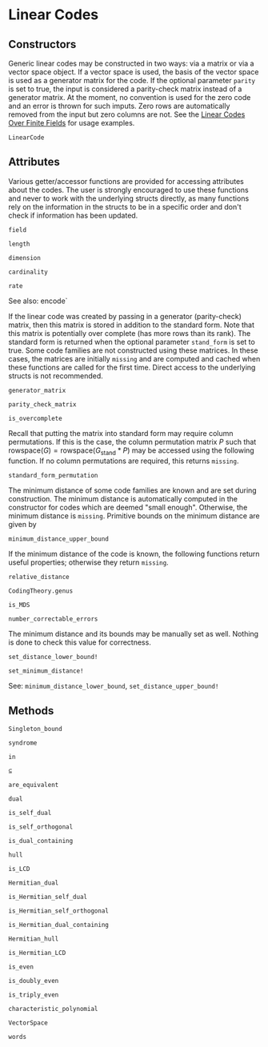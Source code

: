 # Linear Codes

## Constructors

Generic linear codes may be constructed in two ways: via a matrix or via a vector space object. If a vector space is used, the basis of the vector space is used as a generator matrix for the code. If the optional parameter `parity` is set to true, the input is considered a parity-check matrix instead of a generator matrix. At the moment, no convention is used for the zero code and an error is thrown for such imputs. Zero rows are automatically removed from the input but zero columns are not. See the [Linear Codes Over Finite Fields](@ref) for usage examples.
```@docs
LinearCode
```

## Attributes

Various getter/accessor functions are provided for accessing attributes about the codes. The user is strongly encouraged to use these functions and never to work with the underlying structs directly, as many functions rely on the information in the structs to be in a specific order and don't check if information has been updated.

```@docs
field
```

```@docs
length
```

```@docs
dimension
```

```@docs
cardinality
```

```@docs
rate
```

See also: encode`

If the linear code was created by passing in a generator (parity-check) matrix, then this matrix is stored in addition to the standard form. Note that this matrix is potentially over complete (has more rows than its rank). The standard form is returned when the optional parameter `stand_form` is set to true. Some code families are not constructed using these matrices. In these cases, the matrices are initially `missing` and are computed and cached when these functions are called for the first time. Direct access to the underlying structs is not recommended.
```@docs
generator_matrix
```

```@docs
parity_check_matrix
```

```@docs
is_overcomplete
```

Recall that putting the matrix into standard form may require column permutations. If this is the case, the column permutation matrix $P$ such that $\mathrm{rowspace}(G) = \mathrm{rowspace}(G_\mathrm{stand} * P)$ may be accessed using the following function. If no column permutations are required, this returns `missing`.
```@docs
standard_form_permutation
```

The minimum distance of some code families are known and are set during construction. The minimum distance is automatically computed in the constructor for codes which are deemed "small enough". Otherwise, the minimum distance is `missing`. Primitive bounds on the minimum distance are given by

```@docs
minimum_distance_upper_bound
```

If the minimum distance of the code is known, the following functions return useful properties; otherwise they return `missing`.

```@docs
relative_distance
```

```@docs
CodingTheory.genus
```

```@docs
is_MDS
```

```@docs
number_correctable_errors
```

The minimum distance and its bounds may be manually set as well. Nothing is done to check this value for correctness.
```@docs
set_distance_lower_bound!
```

```@docs
set_minimum_distance!
```

See: `minimum_distance_lower_bound`, `set_distance_upper_bound!`

## Methods

```@docs
Singleton_bound
```

```@docs
syndrome
```

```@docs
in
```

```@docs
⊆
```

```@docs
are_equivalent
```

```@docs
dual
```

```@docs
is_self_dual
```

```@docs
is_self_orthogonal
```

```@docs
is_dual_containing
```

```@docs
hull
```

```@docs
is_LCD
```

```@docs
Hermitian_dual
```

```@docs
is_Hermitian_self_dual
```

```@docs
is_Hermitian_self_orthogonal
```

```@docs
is_Hermitian_dual_containing
```

```@docs
Hermitian_hull
```

```@docs
is_Hermitian_LCD
```

```@docs
is_even
```

```@docs
is_doubly_even
```

```@docs
is_triply_even
```

```@docs
characteristic_polynomial
```

```@docs
VectorSpace
```

```@docs
words
```

